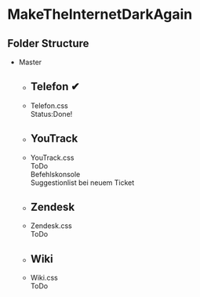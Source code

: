 # MakeTheInternetDarkAgain

## Folder Structure

* Master
  * ## Telefon ✔
   * Telefon.css  
     Status:Done!
  * ## YouTrack
   * YouTrack.css  
     ToDo  
     Befehlskonsole  
     Suggestionlist bei neuem Ticket
  * ## Zendesk
   * Zendesk.css  
     ToDo  
  * ## Wiki
   * Wiki.css  
     ToDo  
